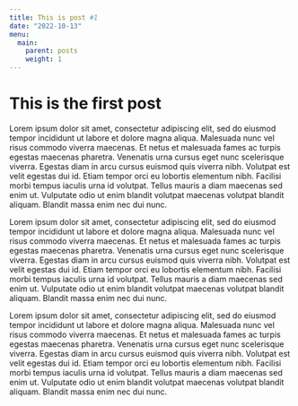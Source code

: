 ```yaml
---
title: This is post #1
date: "2022-10-13"
menu:
  main:
    parent: posts
    weight: 1
---
```


# This is the first post

Lorem ipsum dolor sit amet, consectetur adipiscing elit, sed do eiusmod
tempor incididunt ut labore et dolore magna aliqua. Malesuada nunc vel risus
commodo viverra maecenas. Et netus et malesuada fames ac turpis egestas
maecenas pharetra. Venenatis urna cursus eget nunc scelerisque viverra.
Egestas diam in arcu cursus euismod quis viverra nibh. Volutpat est velit
egestas dui id. Etiam tempor orci eu lobortis elementum nibh. Facilisi morbi
tempus iaculis urna id volutpat. Tellus mauris a diam maecenas sed enim ut.
Vulputate odio ut enim blandit volutpat maecenas volutpat blandit aliquam.
Blandit massa enim nec dui nunc.

Lorem ipsum dolor sit amet, consectetur adipiscing elit, sed do eiusmod
tempor incididunt ut labore et dolore magna aliqua. Malesuada nunc vel risus
commodo viverra maecenas. Et netus et malesuada fames ac turpis egestas
maecenas pharetra. Venenatis urna cursus eget nunc scelerisque viverra.
Egestas diam in arcu cursus euismod quis viverra nibh. Volutpat est velit
egestas dui id. Etiam tempor orci eu lobortis elementum nibh. Facilisi morbi
tempus iaculis urna id volutpat. Tellus mauris a diam maecenas sed enim ut.
Vulputate odio ut enim blandit volutpat maecenas volutpat blandit aliquam.
Blandit massa enim nec dui nunc.

Lorem ipsum dolor sit amet, consectetur adipiscing elit, sed do eiusmod
tempor incididunt ut labore et dolore magna aliqua. Malesuada nunc vel risus
commodo viverra maecenas. Et netus et malesuada fames ac turpis egestas
maecenas pharetra. Venenatis urna cursus eget nunc scelerisque viverra.
Egestas diam in arcu cursus euismod quis viverra nibh. Volutpat est velit
egestas dui id. Etiam tempor orci eu lobortis elementum nibh. Facilisi morbi
tempus iaculis urna id volutpat. Tellus mauris a diam maecenas sed enim ut.
Vulputate odio ut enim blandit volutpat maecenas volutpat blandit aliquam.
Blandit massa enim nec dui nunc.
